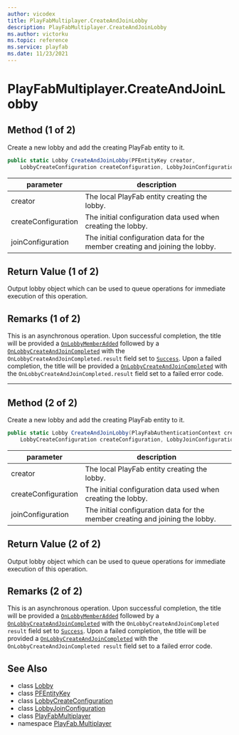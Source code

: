 ```yaml
---
author: vicodex
title: PlayFabMultiplayer.CreateAndJoinLobby
description: PlayFabMultiplayer.CreateAndJoinLobby
ms.author: victorku
ms.topic: reference
ms.service: playfab
ms.date: 11/23/2021
---
```


# PlayFabMultiplayer.CreateAndJoinLobby

## Method (1 of 2)

Create a new lobby and add the creating PlayFab entity to it.

```csharp
public static Lobby CreateAndJoinLobby(PFEntityKey creator, 
    LobbyCreateConfiguration createConfiguration, LobbyJoinConfiguration joinConfiguration)
```

| parameter | description |
| --- | --- |
| creator | The local PlayFab entity creating the lobby. |
| createConfiguration | The initial configuration data used when creating the lobby. |
| joinConfiguration | The initial configuration data for the member creating and joining the lobby. |

## Return Value (1 of 2)

Output lobby object which can be used to queue operations for immediate execution of this operation.

## Remarks (1 of 2)

This is an asynchronous operation. Upon successful completion, the title will be provided a [`OnLobbyMemberAdded`](./OnLobbyMemberAdded.md) followed by a [`OnLobbyCreateAndJoinCompleted`](./OnLobbyCreateAndJoinCompleted.md) with the `OnLobbyCreateAndJoinCompleted.result` field set to [`Success`](../LobbyError/Success.md). Upon a failed completion, the title will be provided a [`OnLobbyCreateAndJoinCompleted`](./OnLobbyCreateAndJoinCompleted.md) with the `OnLobbyCreateAndJoinCompleted.result` field set to a failed error code.

---

## Method (2 of 2)

Create a new lobby and add the creating PlayFab entity to it.

```csharp
public static Lobby CreateAndJoinLobby(PlayFabAuthenticationContext creator, 
    LobbyCreateConfiguration createConfiguration, LobbyJoinConfiguration joinConfiguration)
```

| parameter | description |
| --- | --- |
| creator | The local PlayFab entity creating the lobby. |
| createConfiguration | The initial configuration data used when creating the lobby. |
| joinConfiguration | The initial configuration data for the member creating and joining the lobby. |

## Return Value (2 of 2)

Output lobby object which can be used to queue operations for immediate execution of this operation.

## Remarks (2 of 2)

This is an asynchronous operation. Upon successful completion, the title will be provided a [`OnLobbyMemberAdded`](./OnLobbyMemberAdded.md) followed by a [`OnLobbyCreateAndJoinCompleted`](./OnLobbyCreateAndJoinCompleted.md) with the `OnLobbyCreateAndJoinCompleted result` field set to [`Success`](../LobbyError/Success.md). Upon a failed completion, the title will be provided a [`OnLobbyCreateAndJoinCompleted`](./OnLobbyCreateAndJoinCompleted.md) with the `OnLobbyCreateAndJoinCompleted result` field set to a failed error code.

## See Also

* class [Lobby](../Lobby.md)
* class [PFEntityKey](../PFEntityKey.md)
* class [LobbyCreateConfiguration](../LobbyCreateConfiguration.md)
* class [LobbyJoinConfiguration](../LobbyJoinConfiguration.md)
* class [PlayFabMultiplayer](../PlayFabMultiplayer.md)
* namespace [PlayFab.Multiplayer](../../PlayFabMultiplayerSDK.md)

